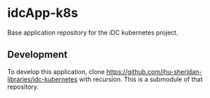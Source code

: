 # idcApp-k8s
Base application repository for the iDC kubernetes project.

## Development
To develop this application, clone https://github.com/jhu-sheridan-libraries/idc-kubernetes with recursion. This is a submodule of that repository. 
